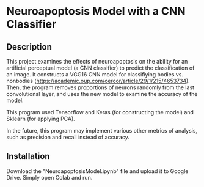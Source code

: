 # Neuroapoptosis Model with a CNN Classifier

## Description
This project examines the effects of neuroapoptosis on the ability for an artificial perceptual model (a CNN classifier) to predict the classification of an image. It constructs a VGG16 CNN model for classifiying bodies vs. nonbodies (https://academic.oup.com/cercor/article/29/1/215/4653734). Then, the program removes proportions of neurons randomly from the last convolutional layer, and uses the new model to examine the accuracy of the model. 

This program used Tensorflow and Keras (for constructing the model) and Sklearn (for applying PCA). 

In the future, this program may implement various other metrics of analysis, such as precision and recall instead of accuracy.

## Installation
Download the "NeuroapoptosisModel.ipynb" file and upload it to Google Drive. Simply open Colab and run.
